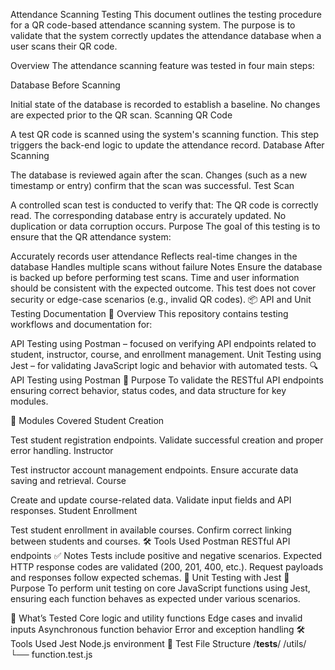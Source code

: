 Attendance Scanning Testing
This document outlines the testing procedure for a QR code-based attendance scanning system. The purpose is to validate that the system correctly updates the attendance database when a user scans their QR code.

Overview
The attendance scanning feature was tested in four main steps:

Database Before Scanning

Initial state of the database is recorded to establish a baseline.
No changes are expected prior to the QR scan.
Scanning QR Code

A test QR code is scanned using the system's scanning function.
This step triggers the back-end logic to update the attendance record.
Database After Scanning

The database is reviewed again after the scan.
Changes (such as a new timestamp or entry) confirm that the scan was successful.
Test Scan

A controlled scan test is conducted to verify that:
The QR code is correctly read.
The corresponding database entry is accurately updated.
No duplication or data corruption occurs.
Purpose
The goal of this testing is to ensure that the QR attendance system:

Accurately records user attendance
Reflects real-time changes in the database
Handles multiple scans without failure
Notes
Ensure the database is backed up before performing test scans.
Time and user information should be consistent with the expected outcome.
This test does not cover security or edge-case scenarios (e.g., invalid QR codes).
📦 API and Unit Testing Documentation
📑 Overview
This repository contains testing workflows and documentation for:

API Testing using Postman – focused on verifying API endpoints related to student, instructor, course, and enrollment management.
Unit Testing using Jest – for validating JavaScript logic and behavior with automated tests.
🔍 API Testing using Postman
📌 Purpose
To validate the RESTful API endpoints ensuring correct behavior, status codes, and data structure for key modules.

📁 Modules Covered
Student Creation

Test student registration endpoints.
Validate successful creation and proper error handling.
Instructor

Test instructor account management endpoints.
Ensure accurate data saving and retrieval.
Course

Create and update course-related data.
Validate input fields and API responses.
Student Enrollment

Test student enrollment in available courses.
Confirm correct linking between students and courses.
🛠️ Tools Used
Postman
RESTful API endpoints
✅ Notes
Tests include positive and negative scenarios.
Expected HTTP response codes are validated (200, 201, 400, etc.).
Request payloads and responses follow expected schemas.
🧪 Unit Testing with Jest
📖 Purpose
To perform unit testing on core JavaScript functions using Jest, ensuring each function behaves as expected under various scenarios.

📁 What’s Tested
Core logic and utility functions
Edge cases and invalid inputs
Asynchronous function behavior
Error and exception handling
🛠️ Tools Used
Jest
Node.js environment
📁 Test File Structure
/__tests__/
/utils/
  └── function.test.js
